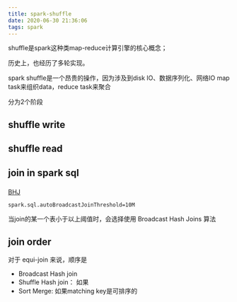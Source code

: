 ```yaml
---
title: spark-shuffle
date: 2020-06-30 21:36:06
tags: spark
---
```

shuffle是spark这种类map-reduce计算引擎的核心概念；

历史上，也经历了多轮实现。

spark shuffle是一个昂贵的操作，因为涉及到disk IO、数据序列化、网络IO
map task来组织data，reduce task来聚合

分为2个阶段

## shuffle write

## shuffle read





## join in spark sql

### 

[BHJ](!https://sujithjay.com/spark/broadcast-joins)

```
spark.sql.autoBroadcastJoinThreshold=10M
```
当join的某一个表小于以上阈值时，会选择使用 Broadcast Hash Joins 算法





## join order
对于 equi-join 来说，顺序是
- Broadcast Hash join
- Shuffle Hash join： 如果
- Sort Merge: 如果matching key是可排序的